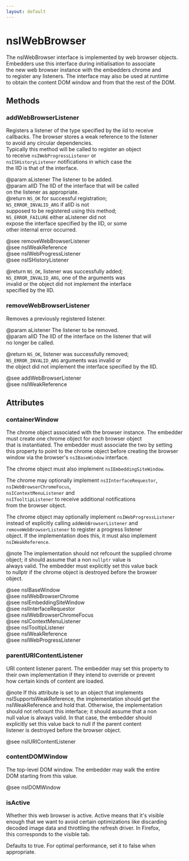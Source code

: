 ```yaml
---
layout: default
---
```


# nsIWebBrowser #
  
The nsIWebBrowser interface is implemented by web browser objects.  
Embedders use this interface during initialisation to associate  
the new web browser instance with the embedders chrome and  
to register any listeners. The interface may also be used at runtime  
to obtain the content DOM window and from that the rest of the DOM.  
  

## Methods ##

### addWebBrowserListener ###
  
Registers a listener of the type specified by the iid to receive  
callbacks. The browser stores a weak reference to the listener  
to avoid any circular dependencies.  
Typically this method will be called to register an object  
to receive <CODE>nsIWebProgressListener</CODE> or   
<CODE>nsISHistoryListener</CODE> notifications in which case the  
the IID is that of the interface.  
  
@param aListener The listener to be added.  
@param aIID      The IID of the interface that will be called  
                 on the listener as appropriate.  
@return          <CODE>NS_OK</CODE> for successful registration;  
                 <CODE>NS_ERROR_INVALID_ARG</CODE> if aIID is not  
                 supposed to be registered using this method;  
                 <CODE>NS_ERROR_FAILURE</CODE> either aListener did not  
                 expose the interface specified by the IID, or some  
                 other internal error occurred.  
  
@see removeWebBrowserListener  
@see nsIWeakReference  
@see nsIWebProgressListener  
@see nsISHistoryListener  
  
@return <CODE>NS_OK</CODE>, listener was successfully added;  
        <CODE>NS_ERROR_INVALID_ARG</CODE>, one of the arguments was  
        invalid or the object did not implement the interface  
        specified by the IID.  
  

### removeWebBrowserListener ###
  
Removes a previously registered listener.  
  
@param aListener The listener to be removed.  
@param aIID      The IID of the interface on the listener that will  
                 no longer be called.  
  
@return <CODE>NS_OK</CODE>, listener was successfully removed;  
        <CODE>NS_ERROR_INVALID_ARG</CODE> arguments was invalid or  
        the object did not implement the interface specified by the IID.  
  
@see addWebBrowserListener  
@see nsIWeakReference  
  

## Attributes ##

### containerWindow ###
  
The chrome object associated with the browser instance. The embedder  
must create one chrome object for <I>each</I> browser object  
that is instantiated. The embedder must associate the two by setting  
this property to point to the chrome object before creating the browser  
window via the browser's <CODE>nsIBaseWindow</CODE> interface.   
  
The chrome object must also implement <CODE>nsIEmbeddingSiteWindow</CODE>.  
  
The chrome may optionally implement <CODE>nsIInterfaceRequestor</CODE>,  
<CODE>nsIWebBrowserChromeFocus</CODE>,  
<CODE>nsIContextMenuListener</CODE> and  
<CODE>nsITooltipListener</CODE> to receive additional notifications  
from the browser object.  
  
The chrome object may optionally implement <CODE>nsIWebProgressListener</CODE>   
instead of explicitly calling <CODE>addWebBrowserListener</CODE> and  
<CODE>removeWebBrowserListener</CODE> to register a progress listener  
object. If the implementation does this, it must also implement  
<CODE>nsIWeakReference</CODE>.  
  
@note The implementation should not refcount the supplied chrome  
      object; it should assume that a non <CODE>nullptr</CODE> value is  
      always valid. The embedder must explicitly set this value back  
      to nullptr if the chrome object is destroyed before the browser  
      object.  
  
@see nsIBaseWindow  
@see nsIWebBrowserChrome  
@see nsIEmbeddingSiteWindow  
@see nsIInterfaceRequestor  
@see nsIWebBrowserChromeFocus  
@see nsIContextMenuListener  
@see nsITooltipListener  
@see nsIWeakReference  
@see nsIWebProgressListener  
  

### parentURIContentListener ###
  
URI content listener parent. The embedder may set this property to  
their own implementation if they intend to override or prevent  
how certain kinds of content are loaded.  
  
@note If this attribute is set to an object that implements  
      nsISupportsWeakReference, the implementation should get the  
      nsIWeakReference and hold that.  Otherwise, the implementation  
      should not refcount this interface; it should assume that a non  
      null value is always valid.  In that case, the embedder should  
      explicitly set this value back to null if the parent content  
      listener is destroyed before the browser object.  
  
@see nsIURIContentListener  
  

### contentDOMWindow ###
  
The top-level DOM window. The embedder may walk the entire  
DOM starting from this value.  
  
@see nsIDOMWindow  
  

### isActive ###
  
Whether this web browser is active. Active means that it's visible  
enough that we want to avoid certain optimizations like discarding  
decoded image data and throttling the refresh driver. In Firefox,  
this corresponds to the visible tab.  
  
Defaults to true. For optimal performance, set it to false when  
appropriate.  
  
